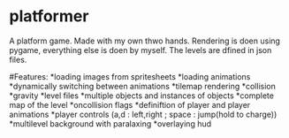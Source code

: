 # platformer
A platform game. Made with my own thwo hands. Rendering is doen using pygame, everything else is doen by myself.
The levels are dfined in json files. 

#Features:
*loading images from spritesheets
*loading animations
*dynamically switching between animations
*tilemap rendering
*collision
*gravity
*level files
    *multiple objects and instances of objects
    *complete map of the level
    *oncollision flags
    *definiftion of player and player animations
*player controls (a,d : left,right ; space : jump(hold to charge))
*multilevel background with paralaxing
*overlaying hud
